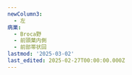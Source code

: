 ```yaml
---
newColumn3:
  - 左
病巣:
  - Broca野
  - 前頭葉内側
  - 前部帯状回
lastmod: '2025-03-02'
last_edited: 2025-02-27T00:00:00.000Z
---
```



